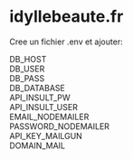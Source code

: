 # idyllebeaute.fr


Cree un fichier .env et ajouter: 

DB_HOST  
DB_USER  
DB_PASS  
DB_DATABASE  
API_INSULT_PW  
API_INSULT_USER  
EMAIL_NODEMAILER  
PASSWORD_NODEMAILER  
API_KEY_MAILGUN  
DOMAIN_MAIL  

